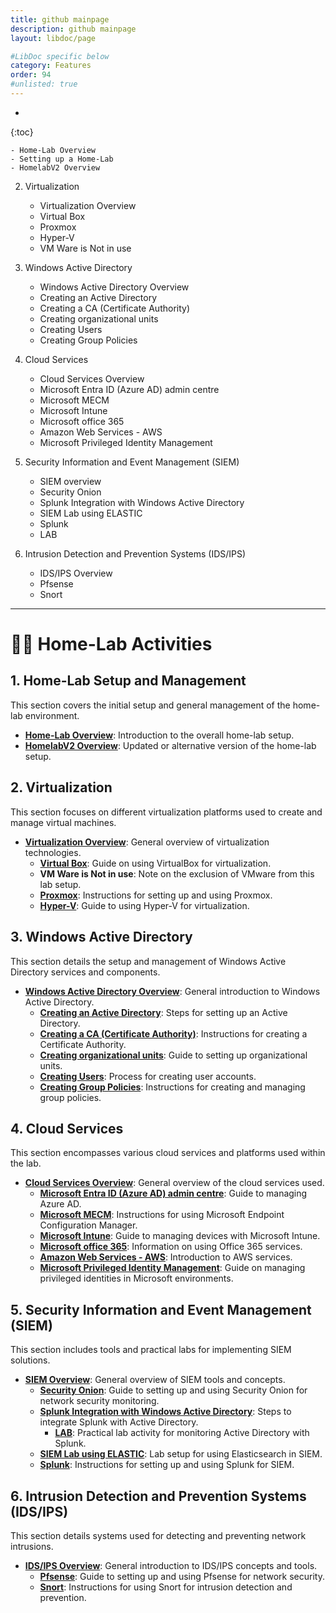 ```yaml
---
title: github mainpage
description: github mainpage
layout: libdoc/page

#LibDoc specific below
category: Features
order: 94
#unlisted: true
---
```

* 
{:toc}



    - Home-Lab Overview
    - Setting up a Home-Lab
    - HomelabV2 Overview

2. Virtualization
    - Virtualization Overview
    - Virtual Box
    - Proxmox
    - Hyper-V
    - VM Ware is Not in use

3. Windows Active Directory
    - Windows Active Directory Overview
    - Creating an Active Directory
    - Creating a CA (Certificate Authority)
    - Creating organizational units
    - Creating Users
    - Creating Group Policies

4. Cloud Services
    - Cloud Services Overview
    - Microsoft Entra ID (Azure AD) admin centre
    - Microsoft MECM
    - Microsoft Intune
    - Microsoft office 365
    - Amazon Web Services - AWS
    - Microsoft Privileged Identity Management

5. Security Information and Event Management (SIEM)
    - SIEM overview
    - Security Onion
    - Splunk Integration with Windows Active Directory
    - SIEM Lab using ELASTIC
    - Splunk
    - LAB

6. Intrusion Detection and Prevention Systems (IDS/IPS)
    - IDS/IPS Overview
    - Pfsense
    - Snort
-----------------------------------
# 👨‍💻 Home-Lab Activities

## 1. Home-Lab Setup and Management
This section covers the initial setup and general management of the home-lab environment.

- **[Home-Lab Overview](https://github.com/rajeevlraman/Homelab/blob/main/README.md)**: Introduction to the overall home-lab setup.
- **[HomelabV2 Overview](https://github.com/rajeevlraman/HomelabV2/blob/main/README.md)**: Updated or alternative version of the home-lab setup.

## 2. Virtualization
This section focuses on different virtualization platforms used to create and manage virtual machines.

- **[Virtualization Overview](https://github.com/rajeevlraman/Virtualization/blob/main/README.md)**: General overview of virtualization technologies.
  - **[Virtual Box](https://github.com/rajeevlraman/Virtualization/blob/main/assets/VirtualBox.md)**: Guide on using VirtualBox for virtualization.
  - **VM Ware is Not in use**: Note on the exclusion of VMware from this lab setup.
  - **[Proxmox](https://github.com/rajeevlraman/Virtualization/blob/main/assets/Proxmox.md)**: Instructions for setting up and using Proxmox.
  - **[Hyper-V](https://github.com/rajeevlraman/Virtualization/blob/main/assets/Hyper-V.md)**: Guide to using Hyper-V for virtualization.

## 3. Windows Active Directory
This section details the setup and management of Windows Active Directory services and components.

- **[Windows Active Directory Overview](https://github.com/rajeevlraman/ActiveDirectory/blob/main/README.md)**: General introduction to Windows Active Directory.
  - **[Creating an Active Directory](https://github.com/rajeevlraman/ActiveDirectory#AD_create)**: Steps for setting up an Active Directory.
  - **[Creating a CA (Certificate Authority)](https://github.com/rajeevlraman/ActiveDirectory/blob/main/AD_CA.md)**: Instructions for creating a Certificate Authority.
  - **[Creating organizational units](https://github.com/rajeevlraman/ActiveDirectory/blob/main/AD_CA.md#OU)**: Guide to setting up organizational units.
  - **[Creating Users](https://github.com/rajeevlraman/ActiveDirectory/blob/main/AD_CA.md#OU_user)**: Process for creating user accounts.
  - **[Creating Group Policies](https://github.com/rajeevlraman/ActiveDirectory/blob/main/assets/Group_policy.md)**: Instructions for creating and managing group policies.

## 4. Cloud Services
This section encompasses various cloud services and platforms used within the lab.

- **[Cloud Services Overview](https://github.com/rajeevlraman/CloudServices/blob/main/README.md)**: General overview of the cloud services used.
  - **[Microsoft Entra ID (Azure AD) admin centre](https://github.com/rajeevlraman/CloudServices/blob/main/Microsoft/assets/Entra_ID.md)**: Guide to managing Azure AD.
  - **[Microsoft MECM](https://github.com/rajeevlraman/CloudServices/blob/main/Microsoft/assets/MECM.md)**: Instructions for using Microsoft Endpoint Configuration Manager.
  - **[Microsoft Intune](https://github.com/rajeevlraman/CloudServices/blob/main/Microsoft/assets/Intune.md)**: Guide to managing devices with Microsoft Intune.
  - **[Microsoft office 365](https://camo.githubusercontent.com/cf337c4e3707c542562f62b6cf7a2a2353fd85b7d65d0354c4a781703cda26ad/68747470733a2f2f692e696d6775722e636f6d2f486443336758722e706e67)**: Information on using Office 365 services.
  - **[Amazon Web Services - AWS](https://camo.githubusercontent.com/70b05c458caaf0d1df28c59712f8631b68e005d8a00ce7442f36fc3537b08952/68747470733a2f2f692e696d6775722e636f6d2f61684c4a45724d2e706e67)**: Introduction to AWS services.
  - **[Microsoft Privileged Identity Management](https://github.com/rajeevlraman/Microsoft_Enterprise_mobility_and_security/blob/main/README.md)**: Guide on managing privileged identities in Microsoft environments.

## 5. Security Information and Event Management (SIEM)
This section includes tools and practical labs for implementing SIEM solutions.

- **[SIEM Overview](https://github.com/rajeevlraman/SIEM/blob/main/README.md)**: General overview of SIEM tools and concepts.
  - **[Security Onion](https://github.com/rajeevlraman/SIEM/blob/main/assets/Securityonion.md)**: Guide to setting up and using Security Onion for network security monitoring.
  - **[Splunk Integration with Windows Active Directory](https://github.com/rajeevlraman/SIEM/blob/main/assets/AD_Splunk_integration.md)**: Steps to integrate Splunk with Active Directory.
    - **[LAB](https://github.com/rajeevlraman/SIEM/blob/main/assets/Active_directory_Splunk_monitoring.md)**: Practical lab activity for monitoring Active Directory with Splunk.
  - **[SIEM Lab using ELASTIC](https://github.com/rajeevlraman/Elastic-SIEM)**: Lab setup for using Elasticsearch in SIEM.
  - **[Splunk](https://github.com/rajeevlraman/SIEM/blob/main/assets/SplunkEnterprise.md)**: Instructions for setting up and using Splunk for SIEM.

## 6. Intrusion Detection and Prevention Systems (IDS/IPS)
This section details systems used for detecting and preventing network intrusions.

- **[IDS/IPS Overview](https://github.com/rajeevlraman/IDS-IPS)**: General introduction to IDS/IPS concepts and tools.
  - **[Pfsense](https://camo.githubusercontent.com/c33845ad2fd578c6f7c646972fcfb06674a0311558d867b1929919259bfac2ef/68747470733a2f2f692e696d6775722e636f6d2f334f36586e39312e706e67)**: Guide to setting up and using Pfsense for network security.
  - **[Snort](https://camo.githubusercontent.com/2dcf8d87b8eccc33adb286621983cc1fa155f30838ab8600a6463c56bc935904/68747470733a2f2f692e696d6775722e636f6d2f455946543351392e706e67)**: Instructions for using Snort for intrusion detection and prevention.
